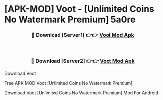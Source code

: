 # [APK-MOD] Voot - [Unlimited Coins No Watermark Premium] 5a0re



<div align="center">
<h3>🔴 Download [Server1] 👉👉 <a href="https://momento.my/?title=Voot">Voot Mod Apk</a></h3><br>

<h3>🔴 Download [Server2] 👉👉 <a href="https://momento.my/?title=Voot">Voot Mod Apk</a></h3>
</div>



Download Voot 

Free APK MOD Voot [Unlimited Coins No Watermark Premium]

Download Voot [Unlimited Coins No Watermark Premium] Mod For Android
